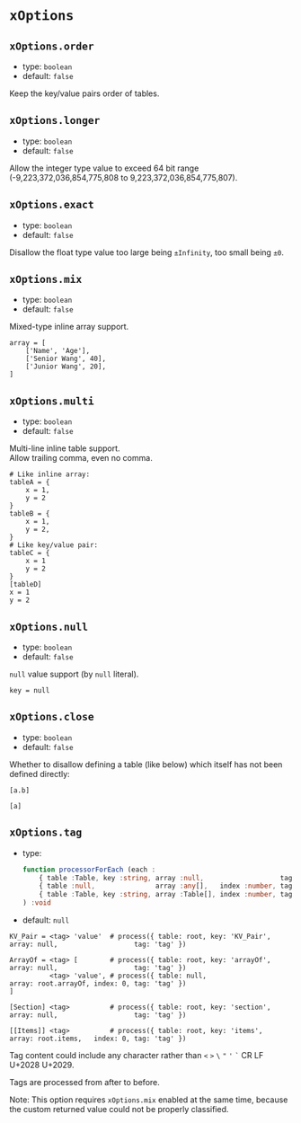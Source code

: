 
`xOptions`
==========

`xOptions.order`
----------------

*   type: `boolean`
*   default: `false`

Keep the key/value pairs order of tables.

`xOptions.longer`
-----------------

*   type: `boolean`
*   default: `false`

Allow the integer type value to exceed 64 bit range (-9,223,372,036,854,775,808 to 9,223,372,036,854,775,807).

`xOptions.exact`
----------------

*   type: `boolean`
*   default: `false`

Disallow the float type value too large being `±Infinity`, too small being `±0`.

`xOptions.mix`
--------------

*   type: `boolean`
*   default: `false`

Mixed-type inline array support.

```
array = [
    ['Name', 'Age'],
    ['Senior Wang', 40],
    ['Junior Wang', 20],
]
```

`xOptions.multi`
----------------

*   type: `boolean`
*   default: `false`

Multi-line inline table support.  
Allow trailing comma, even no comma.

```
# Like inline array:
tableA = {
    x = 1,
    y = 2
}
tableB = {
    x = 1,
    y = 2,
}
# Like key/value pair:
tableC = {
    x = 1
    y = 2
}
[tableD]
x = 1
y = 2
```

`xOptions.null`
---------------

*   type: `boolean`
*   default: `false`

`null` value support (by `null` literal).

```
key = null
```

`xOptions.close`
----------------

*   type: `boolean`
*   default: `false`

Whether to disallow defining a table (like below) which itself has not been defined directly:

```
[a.b]

[a]
```

`xOptions.tag`
--------------

*   type:
    ```typescript
    function processorForEach (each :
        { table :Table, key :string, array :null,                   tag :string } |
        { table :null,               array :any[],   index :number, tag :string } |
        { table :Table, key :string, array :Table[], index :number, tag :string }
    ) :void
    ```
*   default: `null`

```
KV_Pair = <tag> 'value'  # process({ table: root, key: 'KV_Pair', array: null,                   tag: 'tag' })

ArrayOf = <tag> [        # process({ table: root, key: 'arrayOf', array: null,                   tag: 'tag' })
          <tag> 'value', # process({ table: null,                 array: root.arrayOf, index: 0, tag: 'tag' })
]

[Section] <tag>          # process({ table: root, key: 'section', array: null,                   tag: 'tag' })

[[Items]] <tag>          # process({ table: root, key: 'items',   array: root.items,   index: 0, tag: 'tag' })
```

Tag content could include any character rather than `<` `>` <code>&#92;</code> `"` `'` <code>&#96;</code> CR LF U+2028 U+2029.

Tags are processed from after to before.

Note: This option requires `xOptions.mix` enabled at the same time, because the custom returned value could not be properly classified.
